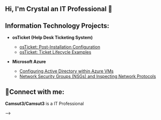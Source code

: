 ## Hi, I'm Crystal an IT Professional 👋
<h2> Information Technology Projects:</h2>

- <b>osTicket (Help Desk Ticketing System)</b>
  
  - [osTicket: Post-Installation Configuration](https://github.com/Camsut3/post-install-config)
  - [osTicket: Ticket Lifecycle Examples](https://github.com/Camsut3/ticket-lifecycle)
- <b>Microsoft Azure</b>
  - [Configuring Active Directory within Azure VMs](https://github.com/Camsut3/configure-ad)
  - [Network Security Groups (NSGs) and Inspecting Network Protocols](https://github.com/Camsut3/azure-network-protocols)

<h2>🤳Connect with me:</h2>






[linkedin]: https://linkedin.com/in/Camsut3<!--
**Camsut3/Camsut3**  is a IT Professional


-->

